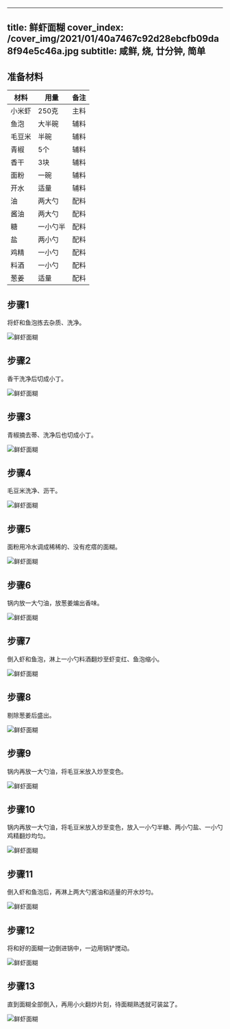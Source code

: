 
---
title: 鲜虾面糊
cover_index: /cover_img/2021/01/40a7467c92d28ebcfb09da8f94e5c46a.jpg
subtitle: 咸鲜, 烧, 廿分钟, 简单
---

## 准备材料

| 材料     | 用量 | 备注|
| ------- | ----- | --- |
| 小米虾 | 250克| 主料 |
| 鱼泡 | 大半碗| 辅料 |
| 毛豆米 | 半碗| 辅料 |
| 青椒 | 5个| 辅料 |
| 香干 | 3块| 辅料 |
| 面粉 | 一碗| 辅料 |
| 开水 | 适量| 辅料 |
| 油 | 两大勺| 配料 |
| 酱油 | 两大勺| 配料 |
| 糖 | 一小勺半| 配料 |
| 盐 | 两小勺| 配料 |
| 鸡精 | 一小勺| 配料 |
| 料酒 | 一小勺| 配料 |
| 葱姜 | 适量| 配料 |

## 步骤1

将虾和鱼泡拣去杂质、洗净。

![鲜虾面糊](https://i8.meishichina.com/attachment/recipe/201010/201010191247311.jpg?x-oss-process=style/p320) 

## 步骤2

香干洗净后切成小丁。

![鲜虾面糊](https://i8.meishichina.com/attachment/recipe/201010/201010191253088.jpg?x-oss-process=style/p320) 

## 步骤3

青椒摘去蒂、洗净后也切成小丁。

![鲜虾面糊](https://i8.meishichina.com/attachment/recipe/201010/201010191255340.jpg?x-oss-process=style/p320) 

## 步骤4

毛豆米洗净、沥干。

![鲜虾面糊](https://i8.meishichina.com/attachment/recipe/201010/201010191258139.jpg?x-oss-process=style/p320) 

## 步骤5

面粉用冷水调成稀稀的、没有疙瘩的面糊。

![鲜虾面糊](https://i8.meishichina.com/attachment/recipe/201010/201010191300083.jpg?x-oss-process=style/p320) 

## 步骤6

锅内放一大勺油，放葱姜煸出香味。

![鲜虾面糊](https://i8.meishichina.com/attachment/recipe/201010/201010191301322.jpg?x-oss-process=style/p320) 

## 步骤7

倒入虾和鱼泡，淋上一小勺料酒翻炒至虾变红、鱼泡缩小。

![鲜虾面糊](https://i8.meishichina.com/attachment/recipe/201010/201010191303558.jpg?x-oss-process=style/p320) 

## 步骤8

剔除葱姜后盛出。

![鲜虾面糊](https://i8.meishichina.com/attachment/recipe/201010/201010191305506.jpg?x-oss-process=style/p320) 

## 步骤9

锅内再放一大勺油，将毛豆米放入炒至变色。

![鲜虾面糊](https://i8.meishichina.com/attachment/recipe/201010/201010191307467.jpg?x-oss-process=style/p320) 

## 步骤10

锅内再放一大勺油，将毛豆米放入炒至变色，放入一小勺半糖、两小勺盐、一小勺鸡精翻炒均匀。

![鲜虾面糊](https://i8.meishichina.com/attachment/recipe/201010/201010191309460.jpg?x-oss-process=style/p320) 

## 步骤11

倒入虾和鱼泡后，再淋上两大勺酱油和适量的开水炒匀。

![鲜虾面糊](https://i8.meishichina.com/attachment/recipe/201010/201010191312175.jpg?x-oss-process=style/p320) 

## 步骤12

将和好的面糊一边倒进锅中，一边用锅铲搅动。

![鲜虾面糊](https://i8.meishichina.com/attachment/recipe/201010/201010191313221.jpg?x-oss-process=style/p320) 

## 步骤13

直到面糊全部倒入，再用小火翻炒片刻，待面糊熟透就可装盆了。

![鲜虾面糊](https://i8.meishichina.com/attachment/recipe/201010/201010191314407.jpg?x-oss-process=style/p320) 

